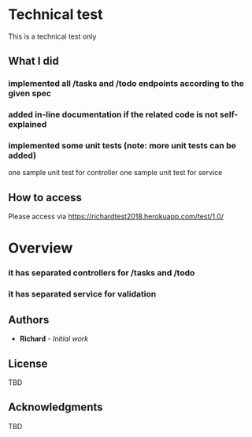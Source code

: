 # Technical test

This is a technical test only

## What I did

###  implemented all /tasks and /todo endpoints according to the given spec
###  added in-line documentation if the related code is not self-explained
###  implemented some unit tests (note: more unit tests can be added) 
one sample unit test for controller
one sample unit test for service

## How to access

Please access via https://richardtest2018.herokuapp.com/test/1.0/

# Overview

### it has separated controllers for /tasks and /todo

### it has separated service for validation

## Authors

* **Richard** - *Initial work* 

## License

TBD

## Acknowledgments

TBD